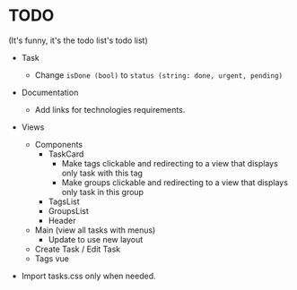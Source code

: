 # TODO
(It's funny, it's the todo list's todo list)

+ Task
    + Change `isDone (bool)` to `status (string: done, urgent, pending)`

+ Documentation
    + Add links for technologies requirements.

+ Views
    + Components
        + TaskCard
            + Make tags clickable and redirecting to a view that displays only task with this tag
            + Make groups clickable and redirecting to a view that displays only task in this group
        + TagsList
        + GroupsList
        + Header
    + Main (view all tasks with menus)
        + Update to use new layout
    + Create Task / Edit Task
    + Tags vue

+ Import tasks.css only when needed.